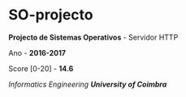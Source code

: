 # SO-projecto

__Projecto de Sistemas Operativos__ - Servidor HTTP

Ano - __2016-2017__

Score [0-20] - __14.6__

*Informatics Engineering __University of Coimbra__*
